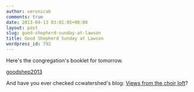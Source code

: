 ```yaml
---
author: veronicab
comments: true
date: 2013-04-13 03:01:05+00:00
layout: post
slug: good-shepherd-sunday-at-lawson
title: Good Shepherd Sunday at Lawson
wordpress_id: 792
---
```


Here's the congregation's booklet for tomorrow.

[goodshep2013](http://repleatur.net/wp-content/uploads/2013/04/goodshep2013.pdf)

And have you ever checked ccwatershed's blog: [Views from the choir loft](http://www.ccwatershed.org)?
